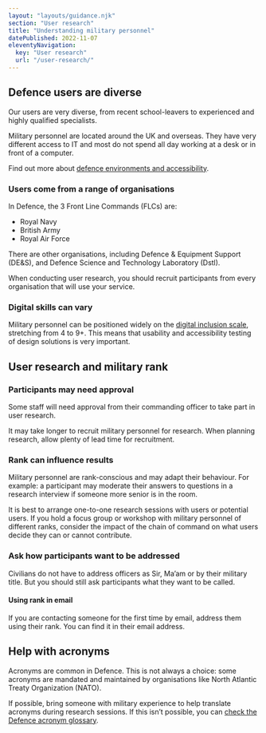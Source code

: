 ```yaml
---
layout: "layouts/guidance.njk"
section: "User research"
title: "Understanding military personnel"
datePublished: 2022-11-07
eleventyNavigation:
  key: "User research"
  url: "/user-research/"
---
```


## Defence users are diverse

Our users are very diverse, from recent school-leavers to experienced and highly qualified specialists.

Military personnel are located around the UK and overseas. They have very different access to IT and most do not spend all day working at a desk or in front of a computer.

Find out more about [defence environments and accessibility](/accessibility/understand-defence-environments/).

### Users come from a range of organisations

In Defence, the 3 Front Line Commands (FLCs) are:

- Royal Navy
- British Army
- Royal Air Force

There are other organisations, including Defence & Equipment Support (DE&S), and Defence Science and Technology Laboratory (Dstl).

When conducting user research, you should recruit participants from every organisation that will use your service.

### Digital skills can vary

Military personnel can be positioned widely on the [digital inclusion scale](https://gov.uk/government/publications/government-digital-inclusion-strategy/government-digital-inclusion-strategy#annex-2-digital-inclusion-scale-for-individuals), stretching from 4 to 9+. This means that usability and accessibility testing of design solutions is very important.

## User research and military rank

### Participants may need approval

Some staff will need approval from their commanding officer to take part in user research.

It may take longer to recruit military personnel for research. When planning research, allow plenty of lead time for recruitment.

### Rank can influence results

Military personnel are rank-conscious and may adapt their behaviour. For example: a participant may moderate their answers to questions in a research interview if someone more senior is in the room.

It is best to arrange one-to-one research sessions with users or potential users. If you hold a focus group or workshop with military personnel of different ranks, consider the impact of the chain of command on what users decide they can or cannot contribute.

### Ask how participants want to be addressed

Civilians do not have to address officers as Sir, Ma’am or by their military title. But you should still ask participants what they want to be called.

#### Using rank in email

If you are contacting someone for the first time by email, address them using their rank. You can find it in their email address.

## Help with acronyms

Acronyms are common in Defence. This is not always a choice: some acronyms are mandated and maintained by organisations like North Atlantic Treaty Organization (NATO).

If possible, bring someone with military experience to help translate acronyms during research sessions. If this isn’t possible, you can [check the Defence acronym glossary](https://assets.publishing.service.gov.uk/government/uploads/system/uploads/attachment_data/file/227048/acronyms_and_abbreviations_dec08.pdf).

